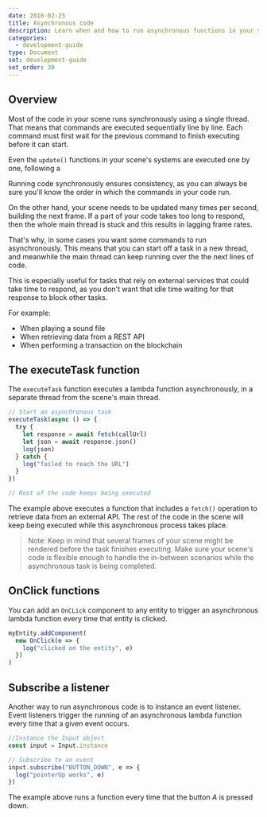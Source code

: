 ```yaml
---
date: 2018-02-25
title: Asynchronous code
description: Learn when and how to run asynchronous functions in your scene's code.
categories:
  - development-guide
type: Document
set: development-guide
set_order: 30
---
```


## Overview

Most of the code in your scene runs synchronously using a single thread. That means that commands are executed sequentially line by line. Each command must first wait for the previous command to finish executing before it can start.

Even the `update()` functions in your scene's systems are executed one by one, following a

Running code synchronously ensures consistency, as you can always be sure you'll know the order in which the commands in your code run.

On the other hand, your scene needs to be updated many times per second, building the next frame. If a part of your code takes too long to respond, then the whole main thread is stuck and this results in lagging frame rates.

That's why, in some cases you want some commands to run asynchronously. This means that you can start off a task in a new thread, and meanwhile the main thread can keep running over the the next lines of code.

This is especially useful for tasks that rely on external services that could take time to respond, as you don't want that idle time waiting for that response to block other tasks.

For example:

- When playing a sound file
- When retrieving data from a REST API
- When performing a transaction on the blockchain

<!--
- When parsing a JSON file (??)
-->

<!--
[ ASYNC DIAGRAMS]
-->

## The executeTask function

The `executeTask` function executes a lambda function asynchronously, in a separate thread from the scene's main thread.

```ts
// Start an asynchronous task
executeTask(async () => {
  try {
    let response = await fetch(callUrl)
    let json = await response.json()
    log(json)
  } catch {
    log("failed to reach the URL")
  }
})

// Rest of the code keeps being executed
```

The example above executes a function that includes a `fetch()` operation to retrieve data from an external API. The rest of the code in the scene will keep being executed while this asynchronous process takes place.

> Note: Keep in mind that several frames of your scene might be rendered before the task finishes executing. Make sure your scene's code is flexible enough to handle the in-between scenarios while the asynchronous task is being completed.

## OnClick functions

You can add an `OnCLick` component to any entity to trigger an asynchronous lambda function every time that entity is clicked.

```ts
myEntity.addComponent(
  new OnClick(e => {
    log("clicked on the entity", e)
  })
)
```

## Subscribe a listener

Another way to run asynchronous code is to instance an event listener. Event listeners trigger the running of an asynchronous lambda function every time that a given event occurs.

```ts
//Instance the Input object
const input = Input.instance

// Subscribe to an event
input.subscribe("BUTTON_DOWN", e => {
  log("pointerUp works", e)
})
```

The example above runs a function every time that the button _A_ is pressed down.

<!-- If multiple events in rapid succession, do we get multiple independent threads? -->
